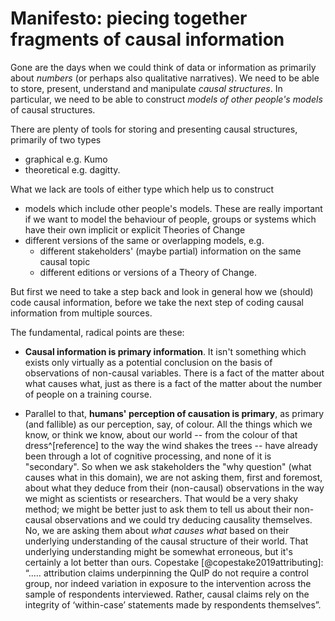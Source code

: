---
---


# Manifesto: piecing together fragments of causal information

Gone are the days when we could think of data or information as primarily about *numbers* (or perhaps also qualitative narratives). We need to be able to store, present, understand and manipulate *causal structures*. In particular, we need to be able to construct *models of other people's models* of causal structures.

There are plenty of tools for storing and presenting causal structures, primarily of two types

- graphical e.g. Kumo
- theoretical e.g. dagitty.

What we lack are tools of either type which help us to construct

- models which include other people's models. These are really important if we want to model the behaviour of people, groups or systems which have their own implicit or explicit Theories of Change
- different versions of the same or overlapping models, e.g.
    - different stakeholders' (maybe partial) information on the same causal topic
    - different editions or versions of a Theory of Change. 

But first we need to take a step back and look in general how we (should) code causal information, before we take the next step of coding causal information from multiple sources.

The fundamental, radical points are these:

- **Causal information is primary information**. It isn't something which exists only virtually as a potential conclusion on the basis of observations of non-causal variables. There is a fact of the matter about what causes what, just as there is a fact of the matter about the number of people on a training course.

- Parallel to that, **humans' perception of causation is primary**, as primary (and fallible) as our perception, say, of colour. All the things which we know, or think we know, about our world -- from the colour of that dress^[reference] to the way the wind shakes the trees -- have already been through a lot of cognitive processing, and none of it is "secondary". So when we ask stakeholders the "why question" (what causes what in this domain), we are not asking them, first and foremost, about what they deduce from their (non-causal) observations in the way we might as scientists or researchers. That would be a very shaky method; we might be better just to ask them to tell us about their non-causal observations and we could try deducing causality themselves. No, we are asking them about *what causes what* based on their underlying understanding of the causal structure of their world. That underlying understanding might be somewhat erroneous, but it's certainly a lot better than ours. Copestake [@copestake2019attributing]: “..… attribution claims underpinning the QuIP do not require a control group, nor indeed variation in exposure to the intervention across the sample of respondents interviewed. Rather, causal claims rely on the integrity of ‘within-case’ statements made by respondents themselves”. 

  

  